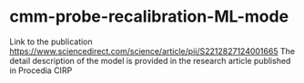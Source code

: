 # cmm-probe-recalibration-ML-mode
Link to the publication https://www.sciencedirect.com/science/article/pii/S2212827124001665
The detail description of the model is provided in the research article published in Procedia CIRP

